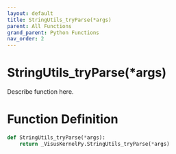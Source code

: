 ```yaml
---
layout: default
title: StringUtils_tryParse(*args)
parent: All Functions
grand_parent: Python Functions
nav_order: 2
---
```


# StringUtils_tryParse(*args)

Describe function here.

# Function Definition

```python
def StringUtils_tryParse(*args):
    return _VisusKernelPy.StringUtils_tryParse(*args)
```